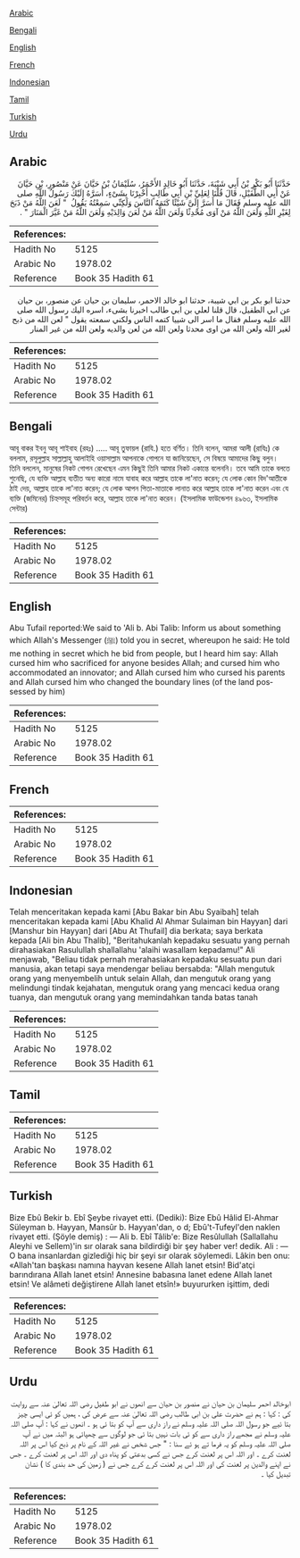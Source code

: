 [Arabic](#arabic)

[Bengali](#bengali)

[English](#english)

[French](#french)

[Indonesian](#indonesian)

[Tamil](#tamil)

[Turkish](#turkish)

[Urdu](#urdu)

## Arabic


<div dir="rtl" lang="ar" style={{fontSize:'larger',backgroundColor:'#f8f9fa',padding:20}}>
حَدَّثَنَا أَبُو بَكْرِ بْنُ أَبِي شَيْبَةَ، حَدَّثَنَا أَبُو خَالِدٍ الأَحْمَرُ، سُلَيْمَانُ بْنُ حَيَّانَ عَنْ مَنْصُورِ، بْنِ حَيَّانَ عَنْ أَبِي الطُّفَيْلِ، قَالَ قُلْنَا لِعَلِيِّ بْنِ أَبِي طَالِبٍ أَخْبِرْنَا بِشَىْءٍ، أَسَرَّهُ إِلَيْكَ رَسُولُ اللَّهِ صلى الله عليه وسلم فَقَالَ مَا أَسَرَّ إِلَىَّ شَيْئًا كَتَمَهُ النَّاسَ وَلَكِنِّي سَمِعْتُهُ يَقُولُ ‏ "‏ لَعَنَ اللَّهُ مَنْ ذَبَحَ لِغَيْرِ اللَّهِ وَلَعَنَ اللَّهُ مَنْ آوَى مُحْدِثًا وَلَعَنَ اللَّهُ مَنْ لَعَنَ وَالِدَيْهِ وَلَعَنَ اللَّهُ مَنْ غَيَّرَ الْمَنَارَ ‏"‏ ‏.‏
</div>
<div style={{backgroundColor:'#f8f9fa',padding:20, marginBottom: 10}}><table> <thead> <tr> <th>References:</th> <th></th> </tr> </thead> <tbody><tr><td>Hadith No</td><td>5125</td></tr><tr><td>Arabic No</td><td>1978.02</td></tr><tr><td>Reference</td><td>Book 35 Hadith 61</td></tr></tbody></table></div>


<div dir="rtl" lang="ar" style={{fontSize:'larger',backgroundColor:'#f8f9fa',padding:20}}>
حدثنا ابو بكر بن ابي شيبة، حدثنا ابو خالد الاحمر، سليمان بن حيان عن منصور، بن حيان عن ابي الطفيل، قال قلنا لعلي بن ابي طالب اخبرنا بشىء، اسره اليك رسول الله صلى الله عليه وسلم فقال ما اسر الى شييا كتمه الناس ولكني سمعته يقول " لعن الله من ذبح لغير الله ولعن الله من اوى محدثا ولعن الله من لعن والديه ولعن الله من غير المنار
</div>
<div style={{backgroundColor:'#f8f9fa',padding:20, marginBottom: 10}}><table> <thead> <tr> <th>References:</th> <th></th> </tr> </thead> <tbody><tr><td>Hadith No</td><td>5125</td></tr><tr><td>Arabic No</td><td>1978.02</td></tr><tr><td>Reference</td><td>Book 35 Hadith 61</td></tr></tbody></table></div>

## Bengali


<div dir="ltr" lang="bn" style={{fontSize:'larger',backgroundColor:'#f8f9fa',padding:20}}>
আবূ বাকর ইবনু আবূ শাইবাহ (রহঃ) ..... আবূ তুফায়ল (রাযি.) হতে বর্ণিত। তিনি বলেন, আমরা আলী (রাযিঃ) কে বললাম, রসূলুল্লাহ সাল্লাল্লাহু আলাইহি ওয়াসাল্লাম আপনাকে গোপনে যা জানিয়েছেন, সে বিষয়ে আমাদের কিছু বলুন। তিনি বললেন, মানুষের নিকট গোপন রেখেছেন এমন কিছুই তিনি আমার নিকট একান্তে বলেননি। তবে আমি তাকে বলতে শুনেছি, যে ব্যক্তি আল্লাহ ব্যতীত অন্য কারো নামে যাবাহ করে আল্লাহ তাকে লা'নাত করেন; যে লোক কোন বিদ'আতীকে ঠাই দেয়, আল্লাহ তাকে লা'নাত করেন; যে লোক আপন পিতা-মাতাকে লানাত করে আল্লাহ তাকে লা'নাত করেন এবং যে ব্যক্তি (জমিনের) চিহ্নসমূহ পরিবর্তন করে, আল্লাহ তাকে লা'নাত করেন। (ইসলামিক ফাউন্ডেশন ৪৯৬৩, ইসলামিক সেন্টার)
</div>
<div style={{backgroundColor:'#f8f9fa',padding:20, marginBottom: 10}}><table> <thead> <tr> <th>References:</th> <th></th> </tr> </thead> <tbody><tr><td>Hadith No</td><td>5125</td></tr><tr><td>Arabic No</td><td>1978.02</td></tr><tr><td>Reference</td><td>Book 35 Hadith 61</td></tr></tbody></table></div>

## English


<div dir="ltr" lang="en" style={{fontSize:'larger',backgroundColor:'#f8f9fa',padding:20}}>
Abu Tufail reported:We said to 'Ali b. Abi Talib: Inform us about something which Allah's Messenger (ﷺ) told you in secret, whereupon he said: He told me nothing in secret which he bid from people, but I heard him say: Allah cursed him who sacrificed for anyone besides Allah; and cursed him who accommodated an innovator; and Allah cursed him who cursed his parents and Allah cursed him who changed the boundary lines (of the land possessed by him)
</div>
<div style={{backgroundColor:'#f8f9fa',padding:20, marginBottom: 10}}><table> <thead> <tr> <th>References:</th> <th></th> </tr> </thead> <tbody><tr><td>Hadith No</td><td>5125</td></tr><tr><td>Arabic No</td><td>1978.02</td></tr><tr><td>Reference</td><td>Book 35 Hadith 61</td></tr></tbody></table></div>

## French


<div dir="ltr" lang="fr" style={{fontSize:'larger',backgroundColor:'#f8f9fa',padding:20}}>

</div>
<div style={{backgroundColor:'#f8f9fa',padding:20, marginBottom: 10}}><table> <thead> <tr> <th>References:</th> <th></th> </tr> </thead> <tbody><tr><td>Hadith No</td><td>5125</td></tr><tr><td>Arabic No</td><td>1978.02</td></tr><tr><td>Reference</td><td>Book 35 Hadith 61</td></tr></tbody></table></div>

## Indonesian


<div dir="ltr" lang="id" style={{fontSize:'larger',backgroundColor:'#f8f9fa',padding:20}}>
Telah menceritakan kepada kami [Abu Bakar bin Abu Syaibah] telah menceritakan kepada kami [Abu Khalid Al Ahmar Sulaiman bin Hayyan] dari [Manshur bin Hayyan] dari [Abu At Thufail] dia berkata; saya berkata kepada [Ali bin Abu Thalib], "Beritahukanlah kepadaku sesuatu yang pernah dirahasiakan Rasulullah shallallahu 'alaihi wasallam kepadamu!" Ali menjawab, "Beliau tidak pernah merahasiakan kepadaku sesuatu pun dari manusia, akan tetapi saya mendengar beliau bersabda: "Allah mengutuk orang yang menyembelih untuk selain Allah, dan mengutuk orang yang melindungi tindak kejahatan, mengutuk orang yang mencaci kedua orang tuanya, dan mengutuk orang yang memindahkan tanda batas tanah
</div>
<div style={{backgroundColor:'#f8f9fa',padding:20, marginBottom: 10}}><table> <thead> <tr> <th>References:</th> <th></th> </tr> </thead> <tbody><tr><td>Hadith No</td><td>5125</td></tr><tr><td>Arabic No</td><td>1978.02</td></tr><tr><td>Reference</td><td>Book 35 Hadith 61</td></tr></tbody></table></div>

## Tamil


<div dir="ltr" lang="ta" style={{fontSize:'larger',backgroundColor:'#f8f9fa',padding:20}}>

</div>
<div style={{backgroundColor:'#f8f9fa',padding:20, marginBottom: 10}}><table> <thead> <tr> <th>References:</th> <th></th> </tr> </thead> <tbody><tr><td>Hadith No</td><td>5125</td></tr><tr><td>Arabic No</td><td>1978.02</td></tr><tr><td>Reference</td><td>Book 35 Hadith 61</td></tr></tbody></table></div>

## Turkish


<div dir="ltr" lang="tr" style={{fontSize:'larger',backgroundColor:'#f8f9fa',padding:20}}>
Bize Ebû Bekir b. Ebî Şeybe rivayet etti. (Dediki): Bize Ebû Hâlid El-Ahmar Süleyman b. Hayyan, Mansûr b. Hayyan'dan, o d; Ebû't-Tufeyl'den naklen rivayet etti. (Şöyle demiş) : — Ali b. Ebî Tâlib'e: Bize Resûlullah (Sallallahu Aleyhi ve Sellem)'in sır olarak sana bildirdiği bir şey haber ver! dedik. Ali : — O bana insanlardan gizlediği hiç bir şeyi sır olarak söylemedi. Lâkin ben onu: «Allah'tan başkası namına hayvan kesene Allah lanet etsin! Bid'atçi barındırana Allah lanet etsin! Annesine babasına lanet edene Allah lanet etsin! Ve alâmeti değiştirene Allah lanet etsîn!» buyururken işittim, dedi
</div>
<div style={{backgroundColor:'#f8f9fa',padding:20, marginBottom: 10}}><table> <thead> <tr> <th>References:</th> <th></th> </tr> </thead> <tbody><tr><td>Hadith No</td><td>5125</td></tr><tr><td>Arabic No</td><td>1978.02</td></tr><tr><td>Reference</td><td>Book 35 Hadith 61</td></tr></tbody></table></div>

## Urdu


<div dir="rtl" lang="ur" style={{fontSize:'larger',backgroundColor:'#f8f9fa',padding:20}}>
ابوخالد احمر سلیمان بن حیان نے منصور بن حیان سے انھوں نے ابو طفیل رضی اللہ تعالیٰ عنہ سے روایت کی : کہا : ہم نے حضرت علی بن ابی طالب رضی اللہ تعالیٰ عنہ سے عرض کی ، ہمیں کو ئی ایسی چیز بتا ئیے جو رسول اللہ صلی اللہ علیہ وسلم نے راز داری سے آپ کو بتا ئی ہو ۔ انھوں نے کہا : آپ صلی اللہ علیہ وسلم نے مجھے راز داری سے کو ئی بات نہیں بتا ئی جو لوگوں سے چھپائی ہو البتہ میں نے آپ صلی اللہ علیہ وسلم کو یہ فرما تے ہو ئے سنا : " جس شخص نے غیر اللہ کے نام پر ذبح کیا اس پر اللہ لعنت کرے ۔ اور اللہ اس پر لعنت کرے جس نے کسی بدعتی کو پناہ دی اور اللہ اس پر لعنت کرے ۔ جس نے اپنے والدین پر لعنت کی اور اللہ اس پر لعنت کرے کرے جس نے ( زمین کی حد بندی کا ) نشان تبدیل کیا ۔
</div>
<div style={{backgroundColor:'#f8f9fa',padding:20, marginBottom: 10}}><table> <thead> <tr> <th>References:</th> <th></th> </tr> </thead> <tbody><tr><td>Hadith No</td><td>5125</td></tr><tr><td>Arabic No</td><td>1978.02</td></tr><tr><td>Reference</td><td>Book 35 Hadith 61</td></tr></tbody></table></div>